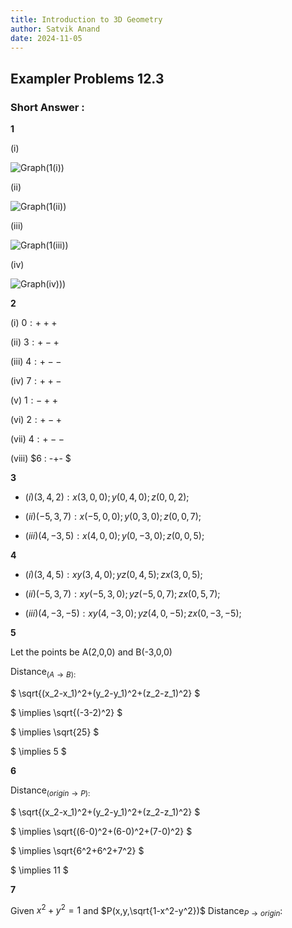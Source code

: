 ```yaml
---
title: Introduction to 3D Geometry
author: Satvik Anand
date: 2024-11-05
---
```


## Exampler Problems 12.3

### Short Answer :

<strong>1</strong>

(i) 

![Graph(1(i))](./resources/1(i).gif)

(ii)

![Graph(1(ii))](./resources/1(ii).gif)

(iii)

![Graph(1(iii))](./resources/1(iii).gif)

(iv)

![Graph(iv)))](./resources/1(iv).gif)

<strong>2</strong>

(i) $0 : +++$

(ii) $3 : +-+$

(iii) $4 : +--$

(iv) $7 : ++-$

(v) $1 : -++$

(vi) $2 : +-+$

(vii) $4 : +--$

(viii) $6 : -+- $

<strong>3</strong>

- $(i)(3,4,2) : x(3,0,0) ; y(0,4,0) ; z(0,0,2) ;$

- $(ii)(-5,3,7) : x(-5,0,0) ; y(0,3,0) ; z(0,0,7) ;$

- $(iii)(4,-3,5) : x(4,0,0) ; y(0,-3,0) ; z(0,0,5) ;$

<strong>4</strong>

- $(i) (3,4,5) : xy(3,4,0); yz(0,4,5); zx(3,0,5);$

- $(ii) (-5,3,7) : xy(-5,3,0); yz(-5,0,7); zx(0,5,7);$

- $(iii) (4,-3,-5) : xy(4,-3,0); yz(4,0,-5); zx(0,-3,-5);$

<strong>5</strong>

Let the points be A(2,0,0) and B(-3,0,0)

Distance<sub>$(A \to B):$</sub>

$ \sqrt{(x_2-x_1)^2+(y_2-y_1)^2+(z_2-z_1)^2} $

$ \implies \sqrt{(-3-2)^2} $

$ \implies \sqrt{25} $

$ \implies 5 $

<strong>6</strong>

Distance<sub>$(origin \to P):$</sub> 

$ \sqrt{(x_2-x_1)^2+(y_2-y_1)^2+(z_2-z_1)^2} $

$ \implies \sqrt{(6-0)^2+(6-0)^2+(7-0)^2} $

$ \implies \sqrt{6^2+6^2+7^2} $

$ \implies 11 $

<strong>7</strong>

Given $x^2+y^2=1$ and $P(x,y,\sqrt{1-x^2-y^2})$
Distance<sub>$P \to origin$</sub>: